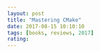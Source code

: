 ```yaml
---
layout: post
title: "Mastering CMake"
date: 2017-08-15 10:10:10
tags: [books, reviews, 2017]
rating:
---
```

